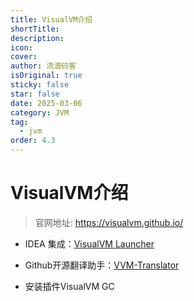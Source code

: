 ```yaml
---
title: VisualVM介绍
shortTitle:
description:
icon:
cover:
author: 流浪码客
isOriginal: true
sticky: false
star: false
date: 2025-03-06
category: JVM
tag:
  - jvm
order: 4.3
---
```


# VisualVM介绍

> 官网地址: https://visualvm.github.io/

* IDEA 集成：[VisualVM Launcher](https://plugins.jetbrains.com/plugin/7115-visualvm-launcher/versions)

* Github开源翻译助手：[VVM-Translator](https://github.com/zedoCN/VVM-Translator)

* 安装插件VisualVM GC

